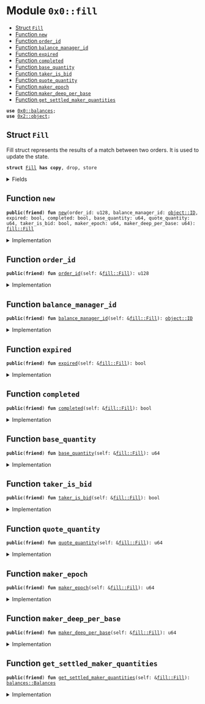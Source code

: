 
<a name="0x0_fill"></a>

# Module `0x0::fill`



-  [Struct `Fill`](#0x0_fill_Fill)
-  [Function `new`](#0x0_fill_new)
-  [Function `order_id`](#0x0_fill_order_id)
-  [Function `balance_manager_id`](#0x0_fill_balance_manager_id)
-  [Function `expired`](#0x0_fill_expired)
-  [Function `completed`](#0x0_fill_completed)
-  [Function `base_quantity`](#0x0_fill_base_quantity)
-  [Function `taker_is_bid`](#0x0_fill_taker_is_bid)
-  [Function `quote_quantity`](#0x0_fill_quote_quantity)
-  [Function `maker_epoch`](#0x0_fill_maker_epoch)
-  [Function `maker_deep_per_base`](#0x0_fill_maker_deep_per_base)
-  [Function `get_settled_maker_quantities`](#0x0_fill_get_settled_maker_quantities)


<pre><code><b>use</b> <a href="balances.md#0x0_balances">0x0::balances</a>;
<b>use</b> <a href="dependencies/sui-framework/object.md#0x2_object">0x2::object</a>;
</code></pre>



<a name="0x0_fill_Fill"></a>

## Struct `Fill`

Fill struct represents the results of a match between two orders.
It is used to update the state.


<pre><code><b>struct</b> <a href="fill.md#0x0_fill_Fill">Fill</a> <b>has</b> <b>copy</b>, drop, store
</code></pre>



<details>
<summary>Fields</summary>


<dl>
<dt>
<code>order_id: u128</code>
</dt>
<dd>

</dd>
<dt>
<code>balance_manager_id: <a href="dependencies/sui-framework/object.md#0x2_object_ID">object::ID</a></code>
</dt>
<dd>

</dd>
<dt>
<code>expired: bool</code>
</dt>
<dd>

</dd>
<dt>
<code>completed: bool</code>
</dt>
<dd>

</dd>
<dt>
<code>base_quantity: u64</code>
</dt>
<dd>

</dd>
<dt>
<code>quote_quantity: u64</code>
</dt>
<dd>

</dd>
<dt>
<code>taker_is_bid: bool</code>
</dt>
<dd>

</dd>
<dt>
<code>maker_epoch: u64</code>
</dt>
<dd>

</dd>
<dt>
<code>maker_deep_per_base: u64</code>
</dt>
<dd>

</dd>
</dl>


</details>

<a name="0x0_fill_new"></a>

## Function `new`



<pre><code><b>public</b>(<b>friend</b>) <b>fun</b> <a href="fill.md#0x0_fill_new">new</a>(order_id: u128, balance_manager_id: <a href="dependencies/sui-framework/object.md#0x2_object_ID">object::ID</a>, expired: bool, completed: bool, base_quantity: u64, quote_quantity: u64, taker_is_bid: bool, maker_epoch: u64, maker_deep_per_base: u64): <a href="fill.md#0x0_fill_Fill">fill::Fill</a>
</code></pre>



<details>
<summary>Implementation</summary>


<pre><code><b>public</b>(package) <b>fun</b> <a href="fill.md#0x0_fill_new">new</a>(
    order_id: u128,
    balance_manager_id: ID,
    expired: bool,
    completed: bool,
    base_quantity: u64,
    quote_quantity: u64,
    taker_is_bid: bool,
    maker_epoch: u64,
    maker_deep_per_base: u64,
): <a href="fill.md#0x0_fill_Fill">Fill</a> {
    <a href="fill.md#0x0_fill_Fill">Fill</a> {
        order_id,
        balance_manager_id,
        expired,
        completed,
        base_quantity,
        quote_quantity,
        taker_is_bid,
        maker_epoch,
        maker_deep_per_base,
    }
}
</code></pre>



</details>

<a name="0x0_fill_order_id"></a>

## Function `order_id`



<pre><code><b>public</b>(<b>friend</b>) <b>fun</b> <a href="fill.md#0x0_fill_order_id">order_id</a>(self: &<a href="fill.md#0x0_fill_Fill">fill::Fill</a>): u128
</code></pre>



<details>
<summary>Implementation</summary>


<pre><code><b>public</b>(package) <b>fun</b> <a href="fill.md#0x0_fill_order_id">order_id</a>(self: &<a href="fill.md#0x0_fill_Fill">Fill</a>): u128 {
    self.order_id
}
</code></pre>



</details>

<a name="0x0_fill_balance_manager_id"></a>

## Function `balance_manager_id`



<pre><code><b>public</b>(<b>friend</b>) <b>fun</b> <a href="fill.md#0x0_fill_balance_manager_id">balance_manager_id</a>(self: &<a href="fill.md#0x0_fill_Fill">fill::Fill</a>): <a href="dependencies/sui-framework/object.md#0x2_object_ID">object::ID</a>
</code></pre>



<details>
<summary>Implementation</summary>


<pre><code><b>public</b>(package) <b>fun</b> <a href="fill.md#0x0_fill_balance_manager_id">balance_manager_id</a>(self: &<a href="fill.md#0x0_fill_Fill">Fill</a>): ID {
    self.balance_manager_id
}
</code></pre>



</details>

<a name="0x0_fill_expired"></a>

## Function `expired`



<pre><code><b>public</b>(<b>friend</b>) <b>fun</b> <a href="fill.md#0x0_fill_expired">expired</a>(self: &<a href="fill.md#0x0_fill_Fill">fill::Fill</a>): bool
</code></pre>



<details>
<summary>Implementation</summary>


<pre><code><b>public</b>(package) <b>fun</b> <a href="fill.md#0x0_fill_expired">expired</a>(self: &<a href="fill.md#0x0_fill_Fill">Fill</a>): bool {
    self.expired
}
</code></pre>



</details>

<a name="0x0_fill_completed"></a>

## Function `completed`



<pre><code><b>public</b>(<b>friend</b>) <b>fun</b> <a href="fill.md#0x0_fill_completed">completed</a>(self: &<a href="fill.md#0x0_fill_Fill">fill::Fill</a>): bool
</code></pre>



<details>
<summary>Implementation</summary>


<pre><code><b>public</b>(package) <b>fun</b> <a href="fill.md#0x0_fill_completed">completed</a>(self: &<a href="fill.md#0x0_fill_Fill">Fill</a>): bool {
    self.completed
}
</code></pre>



</details>

<a name="0x0_fill_base_quantity"></a>

## Function `base_quantity`



<pre><code><b>public</b>(<b>friend</b>) <b>fun</b> <a href="fill.md#0x0_fill_base_quantity">base_quantity</a>(self: &<a href="fill.md#0x0_fill_Fill">fill::Fill</a>): u64
</code></pre>



<details>
<summary>Implementation</summary>


<pre><code><b>public</b>(package) <b>fun</b> <a href="fill.md#0x0_fill_base_quantity">base_quantity</a>(self: &<a href="fill.md#0x0_fill_Fill">Fill</a>): u64 {
    self.base_quantity
}
</code></pre>



</details>

<a name="0x0_fill_taker_is_bid"></a>

## Function `taker_is_bid`



<pre><code><b>public</b>(<b>friend</b>) <b>fun</b> <a href="fill.md#0x0_fill_taker_is_bid">taker_is_bid</a>(self: &<a href="fill.md#0x0_fill_Fill">fill::Fill</a>): bool
</code></pre>



<details>
<summary>Implementation</summary>


<pre><code><b>public</b>(package) <b>fun</b> <a href="fill.md#0x0_fill_taker_is_bid">taker_is_bid</a>(self: &<a href="fill.md#0x0_fill_Fill">Fill</a>): bool {
    self.taker_is_bid
}
</code></pre>



</details>

<a name="0x0_fill_quote_quantity"></a>

## Function `quote_quantity`



<pre><code><b>public</b>(<b>friend</b>) <b>fun</b> <a href="fill.md#0x0_fill_quote_quantity">quote_quantity</a>(self: &<a href="fill.md#0x0_fill_Fill">fill::Fill</a>): u64
</code></pre>



<details>
<summary>Implementation</summary>


<pre><code><b>public</b>(package) <b>fun</b> <a href="fill.md#0x0_fill_quote_quantity">quote_quantity</a>(self: &<a href="fill.md#0x0_fill_Fill">Fill</a>): u64 {
    <b>if</b> (self.expired) {
        0
    } <b>else</b> {
        self.quote_quantity
    }
}
</code></pre>



</details>

<a name="0x0_fill_maker_epoch"></a>

## Function `maker_epoch`



<pre><code><b>public</b>(<b>friend</b>) <b>fun</b> <a href="fill.md#0x0_fill_maker_epoch">maker_epoch</a>(self: &<a href="fill.md#0x0_fill_Fill">fill::Fill</a>): u64
</code></pre>



<details>
<summary>Implementation</summary>


<pre><code><b>public</b>(package) <b>fun</b> <a href="fill.md#0x0_fill_maker_epoch">maker_epoch</a>(self: &<a href="fill.md#0x0_fill_Fill">Fill</a>): u64 {
    self.maker_epoch
}
</code></pre>



</details>

<a name="0x0_fill_maker_deep_per_base"></a>

## Function `maker_deep_per_base`



<pre><code><b>public</b>(<b>friend</b>) <b>fun</b> <a href="fill.md#0x0_fill_maker_deep_per_base">maker_deep_per_base</a>(self: &<a href="fill.md#0x0_fill_Fill">fill::Fill</a>): u64
</code></pre>



<details>
<summary>Implementation</summary>


<pre><code><b>public</b>(package) <b>fun</b> <a href="fill.md#0x0_fill_maker_deep_per_base">maker_deep_per_base</a>(self: &<a href="fill.md#0x0_fill_Fill">Fill</a>): u64 {
    self.maker_deep_per_base
}
</code></pre>



</details>

<a name="0x0_fill_get_settled_maker_quantities"></a>

## Function `get_settled_maker_quantities`



<pre><code><b>public</b>(<b>friend</b>) <b>fun</b> <a href="fill.md#0x0_fill_get_settled_maker_quantities">get_settled_maker_quantities</a>(self: &<a href="fill.md#0x0_fill_Fill">fill::Fill</a>): <a href="balances.md#0x0_balances_Balances">balances::Balances</a>
</code></pre>



<details>
<summary>Implementation</summary>


<pre><code><b>public</b>(package) <b>fun</b> <a href="fill.md#0x0_fill_get_settled_maker_quantities">get_settled_maker_quantities</a>(self: &<a href="fill.md#0x0_fill_Fill">Fill</a>): Balances {
    <b>let</b> (base, quote) = <b>if</b> (self.expired) {
        <b>if</b> (self.taker_is_bid) {
            (self.base_quantity, 0)
        } <b>else</b> {
            (0, self.quote_quantity)
        }
    } <b>else</b> {
        <b>if</b> (self.taker_is_bid) {
            (0, self.quote_quantity)
        } <b>else</b> {
            (self.base_quantity, 0)
        }
    };

    <a href="balances.md#0x0_balances_new">balances::new</a>(base, quote, 0)
}
</code></pre>



</details>
